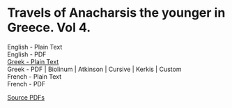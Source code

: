 # Travels of Anacharsis the younger in Greece. Vol 4.

English - Plain Text  
English - PDF  
[Greek - Plain Text](full-text-greek.md)  
Greek - PDF | Biolinum | Atkinson | Cursive | Kerkis | Custom  
French - Plain Text  
French - PDF  

[Source PDFs](https://anemi.lib.uoc.gr/metadata/d/c/5/metadata-39-0000279.tkl)
